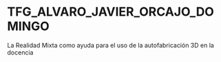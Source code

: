 # TFG_ALVARO_JAVIER_ORCAJO_DOMINGO
La Realidad Mixta como ayuda para el uso de la autofabricación 3D en la docencia
